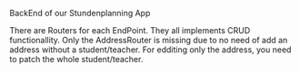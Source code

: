 BackEnd of our Stundenplanning App

There are Routers for each EndPoint. They all implements CRUD functionallity.
Only the AddressRouter is missing due to no need of add an address without a student/teacher.
For edditing only the address, you need to patch the whole student/teacher.